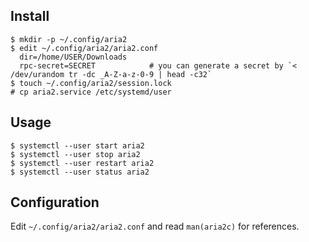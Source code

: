 ## Install

	$ mkdir -p ~/.config/aria2
	$ edit ~/.config/aria2/aria2.conf
	  dir=/home/USER/Downloads
	  rpc-secret=SECRET            # you can generate a secret by `< /dev/urandom tr -dc _A-Z-a-z-0-9 | head -c32`
	$ touch ~/.config/aria2/session.lock
	# cp aria2.service /etc/systemd/user

## Usage

	$ systemctl --user start aria2
	$ systemctl --user stop aria2
	$ systemctl --user restart aria2
	$ systemctl --user status aria2

## Configuration

Edit `~/.config/aria2/aria2.conf` and read `man(aria2c)` for references.
